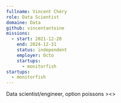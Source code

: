 ```yaml
---
fullname: Vincent Chéry
role: Data Scientist
domaine: Data
github: vincentantoine
missions:
  - start: 2021-12-20
    end: 2024-12-31
    status: independent
    employer: Octo
    startups:
      - monitorfish
startups:
  - monitorfish
---
```

Data scientist/engineer, option poissons ><>